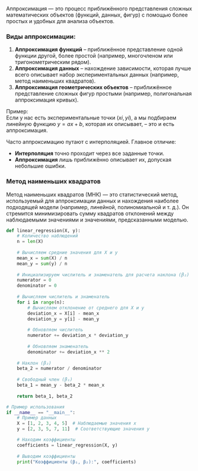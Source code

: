 Аппроксимация — это процесс приближённого представления сложных математических объектов (функций, данных, фигур) с помощью более простых и удобных для анализа объектов.

### Виды аппроксимации:

1. **Аппроксимация функций** – приближённое представление одной функции другой, более простой (например, многочленом или тригонометрическим рядом).
2. **Аппроксимация данных** – нахождение зависимости, которая лучше всего описывает набор экспериментальных данных (например, метод наименьших квадратов).
3. **Аппроксимация геометрических объектов** – приближённое представление сложных фигур простыми (например, полигональная аппроксимация кривых).

Пример:  
Если у нас есть экспериментальные точки $(xi​,yi​)$, а мы подбираем линейную функцию $y=ax+b$, которая их описывает, – это и есть аппроксимация.

Часто аппроксимацию путают с интерполяцией. Главное отличие:

- **Интерполяция** точно проходит через все заданные точки.
- **Аппроксимация** лишь приближённо описывает их, допуская небольшие ошибки.
### Метод наименьших квадратов

Метод наименьших квадратов (МНК) — это статистический метод, используемый для аппроксимации данных и нахождения наиболее подходящей модели (например, линейной, полиномиальной и т. д.). Он стремится минимизировать сумму квадратов отклонений между наблюдаемыми значениями и значениями, предсказанными моделью.

```python
def linear_regression(X, y):
    # Количество наблюдений
    n = len(X)
    
    # Вычисляем средние значения для X и y
    mean_x = sum(X) / n
    mean_y = sum(y) / n
    
    # Инициализируем числитель и знаменатель для расчета наклона (β₂)
    numerator = 0
    denominator = 0
    
    # Вычисляем числитель и знаменатель
    for i in range(n):
        # Вычисляем отклонение от среднего для X и y
        deviation_x = X[i] - mean_x
        deviation_y = y[i] - mean_y
        
        # Обновляем числитель
        numerator += deviation_x * deviation_y
        
        # Обновляем знаменатель
        denominator += deviation_x ** 2
    
    # Наклон (β₂)
    beta_2 = numerator / denominator
    
    # Свободный член (β₁)
    beta_1 = mean_y - beta_2 * mean_x
    
    return beta_1, beta_2

# Пример использования
if __name__ == "__main__":
    # Пример данных
    X = [1, 2, 3, 4, 5]  # Наблюдаемые значения x
    y = [2, 3, 5, 7, 11]  # Соответствующие значения y

    # Находим коэффициенты
    coefficients = linear_regression(X, y)
    
    # Выводим коэффициенты
    print("Коэффициенты (β₁, β₂):", coefficients)
```

